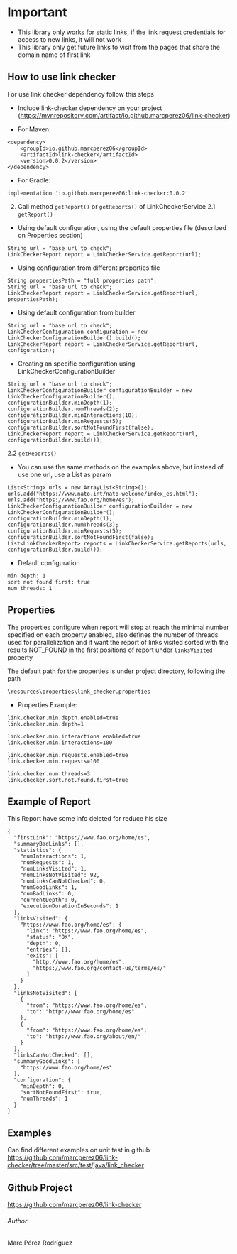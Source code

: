 # Important

- This library only works for static links, if the link request credentials for access to new links, it will not work
- This library only get future links to visit from the pages that share the domain name of first link

## How to use link checker

For use link checker dependency follow this steps

+ Include link-checker dependency on your project (https://mvnrepository.com/artifact/io.github.marcperez06/link-checker)
- For Maven:
```
<dependency>
    <groupId>io.github.marcperez06</groupId>
    <artifactId>link-checker</artifactId>
    <version>0.0.2</version>
</dependency>
```

- For Gradle:
```
implementation 'io.github.marcperez06:link-checker:0.0.2'
```

2. Call method `getReport()` or `getReports()` of LinkCheckerService
2.1 `getReport()`
- Using default configuration, using the default properties file (described on Properties section)
```
String url = "base url to check";
LinkCheckerReport report = LinkCheckerService.getReport(url);
```

- Using configuration from different properties file
```
String propertiesPath = "full properties path";
String url = "base url to check";
LinkCheckerReport report = LinkCheckerService.getReport(url, propertiesPath);

```

- Using default configuration from builder
```
String url = "base url to check";
LinkCheckerConfiguration configuration = new LinkCheckerConfigurationBuilder().build();
LinkCheckerReport report = LinkCheckerService.getReport(url, configuration);
```

- Creating an specific configuration using LinkCheckerConfigurationBuilder
```
String url = "base url to check";
LinkCheckerConfigurationBuilder configurationBuilder = new LinkCheckerConfigurationBuilder();
configurationBuilder.minDepth(1);
configurationBuilder.numThreads(2);
configurationBuilder.minInteractions(10);
configurationBuilder.minRequests(5);
configurationBuilder.sortNotFoundFirst(false);
LinkCheckerReport report = LinkCheckerService.getReport(url, configurationBuilder.build());

```

2.2 `getReports()`
- You can use the same methods on the examples above, but instead of use one url, use a List<String> as param
```
List<String> urls = new ArrayList<String>();
urls.add("https://www.nato.int/nato-welcome/index_es.html");
urls.add("https://www.fao.org/home/es");
LinkCheckerConfigurationBuilder configurationBuilder = new LinkCheckerConfigurationBuilder();
configurationBuilder.minDepth(1);
configurationBuilder.numThreads(3);
configurationBuilder.minRequests(5);
configurationBuilder.sortNotFoundFirst(false);
List<LinkCheckerReport> reports = LinkCheckerService.getReports(urls, configurationBuilder.build());
```

* Default configuration
```
min depth: 1
sort not found first: true
num threads: 1
```

## Properties

The properties configure when report will stop at reach the minimal number specified on each property enabled,
also defines the number of threads used for parallelization and if want the report of links visited sorted 
with the results NOT_FOUND in the first positions of report under `linksVisited` property

The default path for the properties is under project directory, following the path 

```
\resources\properties\link_checker.properties

``` 

- Properties Example:
```
link.checker.min.depth.enabled=true
link.checker.min.depth=1

link.checker.min.interactions.enabled=true
link.checker.min.interactions=100

link.checker.min.requests.enabled=true
link.checker.min.requests=100

link.checker.num.threads=3
link.checker.sort.not.found.first=true
```

## Example of Report

This Report have some info deleted for reduce his size
```
{
  "firstLink": "https://www.fao.org/home/es",
  "summaryBadLinks": [],
  "statistics": {
    "numInteractions": 1,
    "numRequests": 1,
    "numLinksVisited": 1,
    "numLinksNotVisited": 92,
    "numLinksCanNotChecked": 0,
    "numGoodLinks": 1,
    "numBadLinks": 0,
    "currentDepth": 0,
    "executionDurationInSeconds": 1
  },
  "linksVisited": {
    "https://www.fao.org/home/es": {
      "link": "https://www.fao.org/home/es",
      "status": "OK",
      "depth": 0,
      "entries": [],
      "exits": [
        "http://www.fao.org/home/es",
        "https://www.fao.org/contact-us/terms/es/"
      ]
    }
  },
  "linksNotVisited": [
    {
      "from": "https://www.fao.org/home/es",
      "to": "http://www.fao.org/home/es"
    },
    {
      "from": "https://www.fao.org/home/es",
      "to": "http://www.fao.org/about/en/"
    }
  ],
  "linksCanNotChecked": [],
  "summaryGoodLinks": [
    "https://www.fao.org/home/es"
  ],
  "configuration": {
    "minDepth": 0,
    "sortNotFoundFirst": true,
    "numThreads": 1
  }
}
```

## Examples
Can find different examples on unit test in github https://github.com/marcperez06/link-checker/tree/master/src/test/java/link_checker

## Github Project
https://github.com/marcperez06/link-checker

###### Author
Marc Pérez Rodríguez